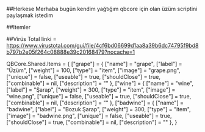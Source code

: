 ##Herkese Merhaba bugün kendim yağtığım qbcore için olan üzüm scriptini paylaşmak istedim

##Itemler


##Virüs Total linki = https://www.virustotal.com/gui/file/4cf6bd06699d1aa8a39b6dc74795f9bd8b797b2e05f264c08888e39c20168479?nocache=1

QBCore.Shared.Items = {
    ["grape"] = {
        ["name"] = "grape",
        ["label"] = "Üzüm",
        ["weight"] = 100,
        ["type"] = "item",
        ["image"] = "grape.png",
        ["unique"] = false,
        ["useable"] = true,
        ["shouldClose"] = true,
        ["combinable"] = nil,
        ["description"] = ""
    },
    ["wine"] = {
        ["name"] = "wine",
        ["label"] = "Şarap",
        ["weight"] = 300,
        ["type"] = "item",
        ["image"] = "wine.png",
        ["unique"] = false,
        ["useable"] = true,
        ["shouldClose"] = true,
        ["combinable"] = nil,
        ["description"] = ""
    },
    ["badwine"] = {
        ["name"] = "badwine",
        ["label"] = "Bozuk Şarap",
        ["weight"] = 300,
        ["type"] = "item",
        ["image"] = "badwine.png",
        ["unique"] = false,
        ["useable"] = true,
        ["shouldClose"] = true,
        ["combinable"] = nil,
        ["description"] = ""
    },
        }


